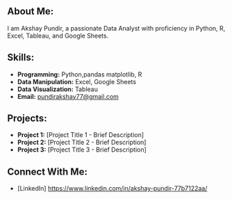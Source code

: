 ## About Me:
I am Akshay Pundir, a passionate Data Analyst with proficiency in Python, R, Excel, Tableau, and Google Sheets.

## Skills:
- **Programming:** Python,pandas matplotlib, R
- **Data Manipulation:** Excel, Google Sheets
- **Data Visualization:** Tableau
- **Email:** pundirakshay77@gmail.com

## Projects:
- **Project 1:** [Project Title 1 - Brief Description]
- **Project 2:** [Project Title 2 - Brief Description]
- **Project 3:** [Project Title 3 - Brief Description]

## Connect With Me:
- [LinkedIn] https://www.linkedin.com/in/akshay-pundir-77b7122aa/


<!---
AkshayAnalyst77/AkshayAnalyst77 is a ✨ special ✨ repository because its `README.md` (this file) appears on your GitHub profile.
You can click the Preview link to take a look at your changes.
--->
